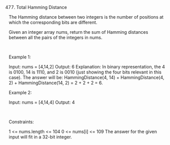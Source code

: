 477. Total Hamming Distance

The Hamming distance between two integers is the number of positions at which the corresponding bits are different.

Given an integer array nums, return the sum of Hamming distances between all the pairs of the integers in nums.

 

Example 1:

Input: nums = [4,14,2]
Output: 6
Explanation: In binary representation, the 4 is 0100, 14 is 1110, and 2 is 0010 (just
showing the four bits relevant in this case).
The answer will be:
HammingDistance(4, 14) + HammingDistance(4, 2) + HammingDistance(14, 2) = 2 + 2 + 2 = 6.


Example 2:

Input: nums = [4,14,4]
Output: 4


 

Constraints:

1 <= nums.length <= 104
0 <= nums[i] <= 109
The answer for the given input will fit in a 32-bit integer.